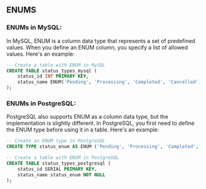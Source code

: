 ## ENUMS


### ENUMs in MySQL:
In MySQL, ENUM is a column data type that represents a set of predefined values. When you define an ENUM column, you specify a list of allowed values. Here's an example:

```sql
-- Create a table with ENUM in MySQL
CREATE TABLE status_types_mysql (
    status_id INT PRIMARY KEY,
    status_name ENUM('Pending', 'Processing', 'Completed', 'Cancelled') NOT NULL
);

```

### ENUMs in PostgreSQL:

PostgreSQL also supports ENUM as a column data type, but the implementation is slightly different. In PostgreSQL, you first need to define the ENUM type before using it in a table. Here's an example:


```sql
-- Create an ENUM type in PostgreSQL
CREATE TYPE status_enum AS ENUM ('Pending', 'Processing', 'Completed', 'Cancelled');

-- Create a table with ENUM in PostgreSQL
CREATE TABLE status_types_postgresql (
    status_id SERIAL PRIMARY KEY,
    status_name status_enum NOT NULL
);
```